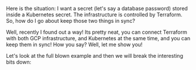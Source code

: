 Here is the situation: I want a secret (let's say a database password) stored inside a Kubernetes secret. The infrastructure is controlled by Terraform. So, how do I go about keep those two things in sync?

Well, recently I found out a way! Its pretty neat, you can connect Terraform with both GCP infrastructure, and Kubernetes at the same time, and you can keep them in sync! How you say? Well, let me show you!

Let's look at the full blown example and then we will break the interesting bits down:
